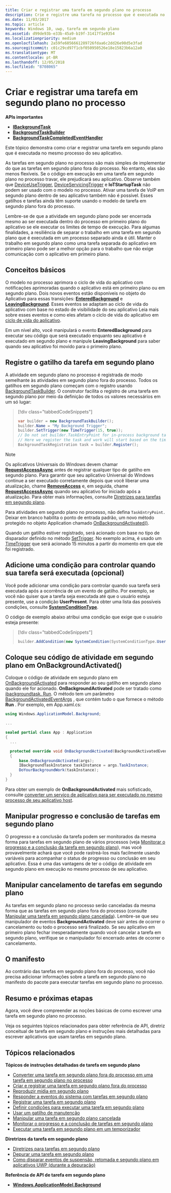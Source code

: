 ```yaml
---
title: Criar e registrar uma tarefa em segundo plano no processo
description: Crie e registre uma tarefa no processo que é executada no mesmo processo de seu app em primeiro plano.
ms.date: 11/03/2017
ms.topic: article
keywords: Windows 10, uwp, tarefa em segundo plano
ms.assetid: d99de93b-e33b-45a9-b19f-31417f1e9354
ms.localizationpriority: medium
ms.openlocfilehash: 2a59fe6056661289726fdaa6c2dd26e90d5e3fad
ms.sourcegitcommit: c01c29cd97f1cbf050950526e18e15823b6a12a0
ms.translationtype: MT
ms.contentlocale: pt-BR
ms.lasthandoff: 12/05/2018
ms.locfileid: "8708065"
---
```

# <a name="create-and-register-an-in-process-background-task"></a>Criar e registrar uma tarefa em segundo plano no processo

**APIs importantes**

-   [**IBackgroundTask**](https://msdn.microsoft.com/library/windows/apps/br224794)
-   [**BackgroundTaskBuilder**](https://msdn.microsoft.com/library/windows/apps/br224768)
-   [**BackgroundTaskCompletedEventHandler**](https://msdn.microsoft.com/library/windows/apps/br224781)

Este tópico demonstra como criar e registrar uma tarefa em segundo plano que é executada no mesmo processo do seu aplicativo.

As tarefas em segundo plano no processo são mais simples de implementar do que as tarefas em segundo plano fora do processo. No entanto, elas são menos flexíveis. Se o código em execução em uma tarefa em segundo plano no processo travar, ele prejudicará seu aplicativo. Observe também que [DeviceUseTrigger](https://msdn.microsoft.com/library/windows/apps/windows.applicationmodel.background.deviceusetrigger.aspx), [DeviceServicingTrigger](https://msdn.microsoft.com/library/windows/apps/windows.applicationmodel.background.deviceservicingtrigger.aspx) e **IoTStartupTask** não podem ser usado com o modelo no processo. Ativar uma tarefa de VoIP em segundo plano dentro de seu aplicativo também não é possível. Esses gatilhos e tarefas ainda têm suporte usando o modelo de tarefa em segundo plano fora do processo.

Lembre-se de que a atividade em segundo plano pode ser encerrada mesmo ao ser executada dentro do processo em primeiro plano do aplicativo se ele executar os limites de tempo de execução. Para algumas finalidades, a resiliência de separar o trabalho em uma tarefa em segundo plano que é executada em um processo separado ainda é útil. Manter o trabalho em segundo plano como uma tarefa separada do aplicativo em primeiro plano pode ser a melhor opção para o trabalho que não exige comunicação com o aplicativo em primeiro plano.

## <a name="fundamentals"></a>Conceitos básicos

O modelo no processo aprimora o ciclo de vida do aplicativo com notificações aprimoradas quando o aplicativo está em primeiro plano ou em segundo plano. Dois novos eventos estão disponíveis no objeto do Aplicativo para essas transições: [**EnteredBackground**](https://msdn.microsoft.com/library/windows/apps/Windows.ApplicationModel.Core.CoreApplication.EnteredBackground) e [**LeavingBackground**](https://msdn.microsoft.com/library/windows/apps/Windows.ApplicationModel.Core.CoreApplication.LeavingBackground). Esses eventos se adaptam ao ciclo de vida do aplicativo com base no estado de visibilidade do seu aplicativo Leia mais sobre esses eventos e como eles afetam o ciclo de vida do aplicativo em [ciclo de vida do aplicativo](app-lifecycle.md).

Em um nível alto, você manipulará o evento **EnteredBackground** para executar seu código que será executado enquanto seu aplicativo é executado em segundo plano e manipule **LeavingBackground** para saber quando seu aplicativo foi movido para o primeiro plano.

## <a name="register-your-background-task-trigger"></a>Registre o gatilho da tarefa em segundo plano

A atividade em segundo plano no processo é registrada de modo semelhante às atividades em segundo plano fora do processo. Todos os gatilhos em segundo plano começam com o registro usando [BackgroundTaskBuilder](https://msdn.microsoft.com/library/windows/apps/windows.applicationmodel.background.backgroundtaskbuilder.aspx?f=255&MSPPError=-2147217396). O construtor facilita o registro de uma tarefa em segundo plano por meio da definição de todos os valores necessários em um só lugar:

> [!div class="tabbedCodeSnippets"]
> ```cs
> var builder = new BackgroundTaskBuilder();
> builder.Name = "My Background Trigger";
> builder.SetTrigger(new TimeTrigger(15, true));
> // Do not set builder.TaskEntryPoint for in-process background tasks
> // Here we register the task and work will start based on the time trigger.
> BackgroundTaskRegistration task = builder.Register();
> ```

> [!NOTE]
> Os aplicativos Universais do Windows devem chamar [**RequestAccessAsync**](https://msdn.microsoft.com/library/windows/apps/hh700485) antes de registrar qualquer tipo de gatilho em segundo plano.
> Para garantir que seu aplicativo Universal do Windows continue a ser executado corretamente depois que você liberar uma atualização, chame [**RemoveAccess**](https://msdn.microsoft.com/library/windows/apps/hh700471) e, em seguida, chame [**RequestAccessAsync**](https://msdn.microsoft.com/library/windows/apps/hh700485) quando seu aplicativo for iniciado após a atualização. Para obter mais informações, consulte [Diretrizes para tarefas em segundo plano](guidelines-for-background-tasks.md).

Para atividades em segundo plano no processo, não defina `TaskEntryPoint.` Deixar em branco habilita o ponto de entrada padrão, um novo método protegido no objeto Application chamado [OnBackgroundActivated()](https://msdn.microsoft.com/library/windows/apps/windows.ui.xaml.application.onbackgroundactivated.aspx).

Quando um gatilho estiver registrado, será acionado com base no tipo de disparador definido no método [SetTrigger](https://msdn.microsoft.com/library/windows/apps/windows.applicationmodel.background.backgroundtaskbuilder.settrigger.aspx). No exemplo acima, é usado um [TimeTrigger](https://msdn.microsoft.com/library/windows/apps/windows.applicationmodel.background.timetrigger.aspx) que será acionado 15 minutos a partir do momento em que ele foi registrado.

## <a name="add-a-condition-to-control-when-your-task-will-run-optional"></a>Adicione uma condição para controlar quando sua tarefa será executada (opcional)

Você pode adicionar uma condição para controlar quando sua tarefa será executada após a ocorrência de um evento de gatilho. Por exemplo, se você não quiser que a tarefa seja executada até que o usuário esteja presente, use a condição **UserPresent**. Para obter uma lista das possíveis condições, consulte [**SystemConditionType**](https://msdn.microsoft.com/library/windows/apps/br224835).

O código de exemplo abaixo atribui uma condição que exige que o usuário esteja presente:

> [!div class="tabbedCodeSnippets"]
> ```cs
> builder.AddCondition(new SystemCondition(SystemConditionType.UserPresent));
> ```

## <a name="place-your-background-activity-code-in-onbackgroundactivated"></a>Coloque seu código de atividade em segundo plano em OnBackgroundActivated()

Coloque o código de atividade em segundo plano em [OnBackgroundActivated](https://msdn.microsoft.com/library/windows/apps/windows.ui.xaml.application.onbackgroundactivated.aspx) para responder ao seu gatilho em segundo plano quando ele for acionado. **OnBackgroundActivated** pode ser tratado como [ibackgroundtask. Run](https://msdn.microsoft.com/library/windows/apps/windows.applicationmodel.background.ibackgroundtask.run.aspx?f=255&MSPPError=-2147217396). O método tem um parâmetro [BackgroundActivatedEventArgs](https://msdn.microsoft.com/library/windows/apps/windows.applicationmodel.activation.backgroundactivatedeventargs.aspx) , que contém tudo o que fornece o método **Run** . Por exemplo, em App.xaml.cs:

``` cs
using Windows.ApplicationModel.Background;

...

sealed partial class App : Application
{
  ...

  protected override void OnBackgroundActivated(BackgroundActivatedEventArgs args)
  {
      base.OnBackgroundActivated(args);
      IBackgroundTaskInstance taskInstance = args.TaskInstance;
      DoYourBackgroundWork(taskInstance);  
  }
}
```

Para obter um exemplo de **OnBackgroundActivated** mais sofisticado, consulte [converter um serviço de aplicativo para ser executado no mesmo processo de seu aplicativo host](convert-app-service-in-process.md).

## <a name="handle-background-task-progress-and-completion"></a>Manipular progresso e conclusão de tarefas em segundo plano

O progresso e a conclusão da tarefa podem ser monitorados da mesma forma para tarefas em segundo plano de vários processos (veja [Monitorar o progresso e a conclusão da tarefa em segundo plano](monitor-background-task-progress-and-completion.md)), mas você provavelmente achará que você pode rastreá-los mais facilmente usando variáveis para acompanhar o status de progresso ou conclusão em seu aplicativo. Essa é uma das vantagens de ter o código de atividade em segundo plano em execução no mesmo processo de seu aplicativo.

## <a name="handle-background-task-cancellation"></a>Manipular cancelamento de tarefas em segundo plano

As tarefas em segundo plano no processo serão canceladas da mesma forma que as tarefas em segundo plano fora do processo (consulte [Manipular uma tarefa em segundo plano cancelada](handle-a-cancelled-background-task.md)). Lembre-se que seu manipulador de eventos **BackgroundActivated** deve sair antes de ocorrer o cancelamento ou todo o processo será finalizado. Se seu aplicativo em primeiro plano fechar inesperadamente quando você cancelar a tarefa em segundo plano, verifique se o manipulador foi encerrado antes de ocorrer o cancelamento.

## <a name="the-manifest"></a>O manifesto

Ao contrário das tarefas em segundo plano fora do processo, você não precisa adicionar informações sobre a tarefa em segundo plano no manifesto do pacote para executar tarefas em segundo plano no processo.

## <a name="summary-and-next-steps"></a>Resumo e próximas etapas

Agora, você deve compreender as noções básicas de como escrever uma tarefa em segundo plano no processo.

Veja os seguintes tópicos relacionados para obter referência de API, diretriz conceitual de tarefa em segundo plano e instruções mais detalhadas para escrever aplicativos que usam tarefas em segundo plano.

## <a name="related-topics"></a>Tópicos relacionados

**Tópicos de instruções detalhadas de tarefa em segundo plano**

* [Converter uma tarefa em segundo plano fora do processo em uma tarefa em segundo plano no processo](convert-out-of-process-background-task.md)
* [Criar e registrar uma tarefa em segundo plano fora do processo](create-and-register-a-background-task.md)
* [Reproduzir mídia em segundo plano](https://msdn.microsoft.com/windows/uwp/audio-video-camera/background-audio)
* [Responder a eventos do sistema com tarefas em segundo plano](respond-to-system-events-with-background-tasks.md)
* [Registrar uma tarefa em segundo plano](register-a-background-task.md)
* [Definir condições para executar uma tarefa em segundo plano](set-conditions-for-running-a-background-task.md)
* [Usar um gatilho de manutenção](use-a-maintenance-trigger.md)
* [Manipular uma tarefa em segundo plano cancelada](handle-a-cancelled-background-task.md)
* [Monitorar o progresso e a conclusão de tarefas em segundo plano](monitor-background-task-progress-and-completion.md)
* [Executar uma tarefa em segundo plano em um temporizador](run-a-background-task-on-a-timer-.md)

**Diretrizes da tarefa em segundo plano**

* [Diretrizes para tarefas em segundo plano](guidelines-for-background-tasks.md)
* [Depurar uma tarefa em segundo plano](debug-a-background-task.md)
* [Como disparar eventos de suspensão, retomada e segundo plano em aplicativos UWP (durante a depuração)](http://go.microsoft.com/fwlink/p/?linkid=254345)

**Referência de API de tarefa em segundo plano**

* [**Windows.ApplicationModel.Background**](https://msdn.microsoft.com/library/windows/apps/br224847)
